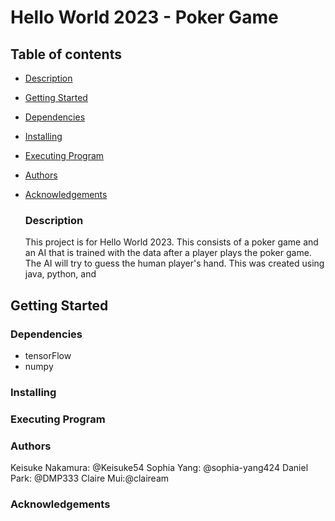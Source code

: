 # Hello World 2023 - Poker Game

## Table of contents
* [Description](#description)
* [Getting Started](#getting_started)
* [Dependencies](#dependencies)
* [Installing](#installing)
* [Executing Program](#executing_program)
* [Authors](#authors)
* [Acknowledgements](#acknowledgements)

  ### Description
  This project is for Hello World 2023. This consists of a poker game and an AI that is trained with the data after a player plays the poker game. The AI will try to guess the human player's hand. This was created using java, python, and 

## Getting Started

  ### Dependencies
  * tensorFlow
  * numpy
  ### Installing
  

  ### Executing Program

  ### Authors
  Keisuke Nakamura: @Keisuke54
  Sophia Yang: @sophia-yang424
  Daniel Park: @DMP333
  Claire Mui:@claiream

  ### Acknowledgements
  
